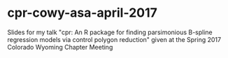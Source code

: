 # cpr-cowy-asa-april-2017
Slides for my talk "cpr: An R package for finding parsimonious B-spline regression models via control polygon reduction" given at the Spring 2017 Colorado Wyoming Chapter Meeting
